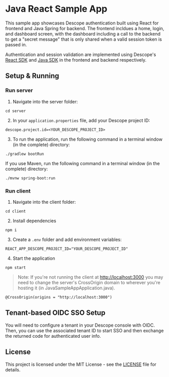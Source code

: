 # Java React Sample App

This sample app showcases Descope authentication built using React for frontend and Java Spring for backend. The frontend incldues a home, login, and dashboard screen, with the dashboard including a call to the backend to get a "secret message" that is only shared when a valid session token is passed in.

Authentication and session validation are implemented using Descope's [React SDK](https://github.com/descope/react-sdk) and [Java SDK](https://github.com/descope/descope-java) in the frontend and backend respectively.

## Setup & Running

### Run server

1. Navigate into the server folder:

```
cd server
```

2. In your `application.properties` file, add your Descope project ID:

```
descope.project.id=<YOUR_DESCOPE_PROJECT_ID>
```

3. To run the application, run the following command in a terminal window (in the complete) directory:

```
./gradlew bootRun
```

If you use Maven, run the following command in a terminal window (in the complete) directory:

```
./mvnw spring-boot:run
```

### Run client

1. Navigate into the client folder:

```
cd client
```

2. Install dependencies

```
npm i
```

3. Create a `.env` folder and add environment variables:

```
REACT_APP_DESCOPE_PROJECT_ID="YOUR_DESCOPE_PROJECT_ID"
```

4. Start the application

```
npm start
```

>Note: If you're not running the client at <http://localhost:3000> you may need to change the server's CrossOrigin domain to wherever you're hosting it (in JavaSampleAppApplication.java).

```
@CrossOrigin(origins = "http://localhost:3000")
```

## Tenant-based OIDC SSO Setup

You will need to configure a tenant in your Descope console with OIDC. Then, you can use the associated tenant ID to start SSO and then exchange the returned code for 
authenticated user info.

## License

This project is licensed under the MIT License - see the [LICENSE](LICENSE) file for details.
